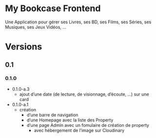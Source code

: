 # My Bookcase Frontend

Une Application pour gérer ses Livres, ses BD, ses Films, ses Séries, ses Musiques, ses Jeux Vidéos, ...

# Versions

## 0.1

### 0.1.0

- 0.1.0-a.3
    - ajout d’une date (de lecture, de visionnage, d’écoute, …) sur une card
- 0.1.0-a.1
    - création
        - d’une barre de navigation
        - d’une Homepage avec la liste des Property
        - d’une page Admin avec un fomulaire de création de property
            - avec hébergement de l’image sur Cloudinary